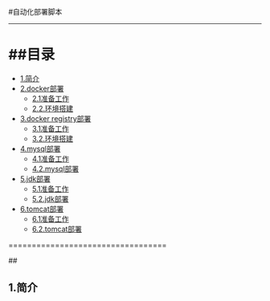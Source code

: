 #自动化部署脚本
***
##目录
==================================
* [1.简介](#1) 
* [2.docker部署](#2) 
	* [2.1准备工作](#2.1) 
	* [2.2.环境搭建](#2.2)
* [3.docker registry部署](#2) 
	* [3.1准备工作](#2.1) 
	* [3.2.环境搭建](#2.2)
* [4.mysql部署](#2) 
	* [4.1准备工作](#2.1) 
	* [4.2.mysql部署](#2.2)
* [5.jdk部署](#2) 
	* [5.1准备工作](#2.1) 
	* [5.2.jdk部署](#2.2)
* [6.tomcat部署](#2) 
	* [6.1准备工作](#2.1) 
	* [6.2.tomcat部署](#2.2)

==================================

##<h2 id="1">1.简介</h2>
